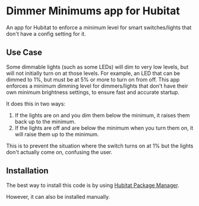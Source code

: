 # Dimmer Minimums app for Hubitat
An app for Hubitat to enforce a minimum level for smart switches/lights that don't have a config setting for it.

## Use Case
Some dimmable lights (such as some LEDs) will dim to very low levels, but will not initially turn on at those levels.  For example, an LED that can be dimmed to 1%, but must be at 5% or more to turn on from off.  This app enforces a minimum dimming level for dimmers/lights that don't have their own minimum brightness settings, to ensure fast and accurate startup.

It does this in two ways:
1. If the lights are on and you dim them below the minimum, it raises them back up to the minimum.
2. If the lights are off and are below the minimum when you turn them on, it will raise them up to the minimum.

This is to prevent the situation where the switch turns on at 1% but the lights don't actually come on, confusing the user.

## Installation

The best way to install this code is by using [Hubitat Package Manager](https://community.hubitat.com/t/beta-hubitat-package-manager).

However, it can also be installed manually.

